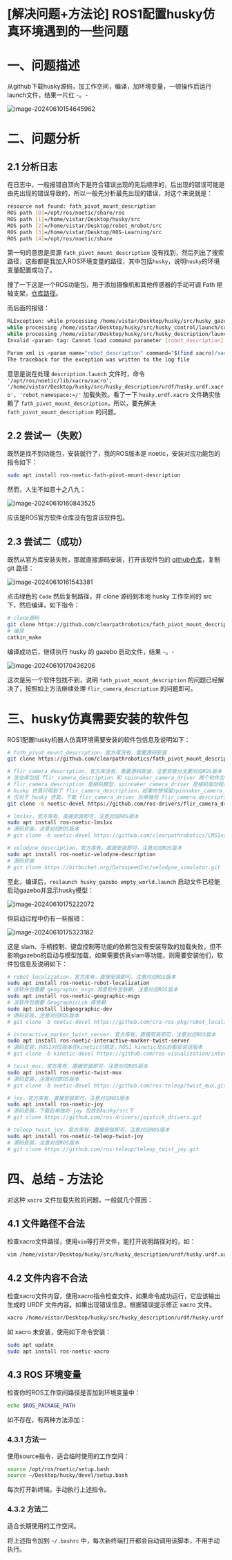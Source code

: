 # [解决问题+方法论] ROS1配置husky仿真环境遇到的一些问题



# 一、问题描述

从github下载husky源码，加工作空间，编译，加环境变量，一顿操作后运行launch文件，结果一片红  -。-

![image-20240610154645962](img/image-20240610154645962.png)



# 二、问题分析

## 2.1 分析日志

在日志中，一般报错自顶向下是符合错误出现的先后顺序的，后出现的错误可能是由先出现的错误导致的，所以一般先分析最先出现的错误，对这个来说就是：

```bash
resource not found: fath_pivot_mount_description
ROS path [0]=/opt/ros/noetic/share/ros
ROS path [1]=/home/vistar/Desktop/husky/src
ROS path [2]=/home/vistar/Desktop/robot_mrobot/src
ROS path [3]=/home/vistar/Desktop/ROS-Learning/src
ROS path [4]=/opt/ros/noetic/share
```

第一句的意思是资源 `fath_pivot_mount_description` 没有找到，然后列出了搜索路径，这些都是我加入ROS环境变量的路径，其中包括`husky`，说明`husky`的环境变量配置成功了。

搜了一下这是一个ROS功能包，用于添加摄像机和其他传感器的手动可调 Fath 枢轴支架，[仓库路径](https://github.com/clearpathrobotics/fath_pivot_mount_description)。

而后面的报错：

```bash
RLException: while processing /home/vistar/Desktop/husky/src/husky_gazebo/launch/spawn_husky.launch:
while processing /home/vistar/Desktop/husky/src/husky_control/launch/control.launch:
while processing /home/vistar/Desktop/husky/src/husky_description/launch/description.launch:
Invalid <param> tag: Cannot load command parameter [robot_description]: command [['/opt/ros/noetic/lib/xacro/xacro', '/home/vistar/Desktop/husky/src/husky_description/urdf/husky.urdf.xacro', 'robot_namespace:=/']] returned with code [2]. 

Param xml is <param name="robot_description" command="$(find xacro)/xacro '$(find husky_description)/urdf/husky.urdf.xacro'     robot_namespace:=$(arg robot_namespace)"/>
The traceback for the exception was written to the log file
```

意思是说在处理 `description.launch` 文件时，命令 `'/opt/ros/noetic/lib/xacro/xacro', '/home/vistar/Desktop/husky/src/husky_description/urdf/husky.urdf.xacro', 'robot_namespace:=/'` 加载失败。看了一下 `husky.urdf.xacro` 文件确实依赖了 `fath_pivot_mount_description`，所以，要先解决 `fath_pivot_mount_description` 的问题。



## 2.2 尝试一（失败）

既然是找不到功能包，安装就行了，我的ROS版本是 noetic，安装对应功能包的指令如下：

```bash
sudo apt install ros-noetic-fath-pivot-mount-description
```

然而，人生不如意十之八九：

![image-20240610160843525](img/image-20240610160843525.png)

应该是ROS官方软件仓库没有包含该软件包。



## 2.3 尝试二（成功）

既然从官方库安装失败，那就直接源码安装，打开该软件包的 [github仓库](https://github.com/clearpathrobotics/fath_pivot_mount_description)，复制 git 路径：

![image-20240610161543381](img/image-20240610161543381.png)

点击绿色的 `Code` 然后复制路径，并 clone 源码到本地 husky 工作空间的 src 下，然后编译，如下指令：

```bash
# clone源码
git clone https://github.com/clearpathrobotics/fath_pivot_mount_description.git
# 编译
catkin_make
```

编译成功后，继续执行 husky 的 gazebo 启动文件，结果 -。-

![image-20240610170436206](img/image-20240610170436206.png)

这次是另一个软件包找不到，说明 `fath_pivot_mount_description` 的问题已经解决了，按照如上方法继续处理 `flir_camera_description` 的问题即可。



# 三、husky仿真需要安装的软件包

ROS1配置husky机器人仿真环境需要安装的软件包信息及说明如下：

```bash
# fath_pivot_mount_description，官方库没有，需要源码安装
git clone https://github.com/clearpathrobotics/fath_pivot_mount_description.git

# flir_camera_description，官方库没有，需要源码安装，注意安装分支要对应ROS版本
# 该仓库包括 flir_camera_description 和 spinnaker_camera_driver 两个软件包
# flir_camera_description 是相机模型，spinnaker_camera_driver 是相机驱动程序
# husky 仿真只用到了 flir_camera_description，如果你想保留spinnaker_camera_driver，需要额外安装 image_exposure_msgs 和 wfov_camera_msgs 两个消息软件包
# 仅对于 husky 仿真，下载 flir_camera_driver 后单独将 flir_camera_description 包放到husky/src下即可
git clone -b noetic-devel https://github.com/ros-drivers/flir_camera_driver.git

# lms1xx，官方库有，直接安装即可，注意对应ROS版本
sudo apt install ros-noetic-lms1xx
# 源码安装，注意对应ROS版本
# git clone -b noetic-devel https://github.com/clearpathrobotics/LMS1xx.git

# velodyne_description，官方库有，直接安装即可，注意对应ROS版本
sudo apt install ros-noetic-velodyne-description
# 源码安装
# git clone https://bitbucket.org/DataspeedInc/velodyne_simulator.git
```

至此，编译后，`roslaunch husky_gazebo empty_world.launch` 启动文件已经能启动gazebo并显示husky模型：

![image-20240610175222072](img/image-20240610175222072.png)

但启动过程中仍有一些报错：

![image-20240610175323182](img/image-20240610175323182.png)

这是 slam、手柄控制、键盘控制等功能的依赖包没有安装导致的加载失败，但不影响gazebo的启动与模型加载，如果需要仿真slam等功能，则需要安装他们，软件包信息及说明如下：

```bash
# robot_localization，官方库有，直接安装即可，注意对应ROS版本
sudo apt install ros-noetic-robot-localization
# 该软件包需要 geographic_msgs 消息软件包依赖，注意对应ROS版本
sudo apt install ros-noetic-geographic-msgs
# 该软件包需要 GeographicLib 库依赖
sudo apt install libgeographic-dev
# 源码安装，注意对应ROS版本
# git clone -b noetic-devel https://github.com/cra-ros-pkg/robot_localization.git

# interactive_marker_twist_server，官方库有，直接安装即可，注意对应ROS版本
sudo apt install ros-noetic-interactive-marker-twist-server
# 源码安装，ROS1对应版本在kinetic已稳定，ROS1 kinetic及以后都安装该版本
# git clone -b kinetic-devel https://github.com/ros-visualization/interactive_marker_twist_server.git

# twist_mux，官方库有，直接安装即可，注意对应ROS版本
sudo apt install ros-noetic-twist-mux
# 源码安装，注意对应ROS版本
# git clone -b noetic-devel https://github.com/ros-teleop/twist_mux.git

# joy，官方库有，直接安装即可，注意对应ROS版本
sudo apt install ros-noetic-joy
# 源码安装，下载后单独将 joy 包放到husky/src下
# git clone https://github.com/ros-drivers/joystick_drivers.git

# teleop_twist_joy，官方库有，直接安装即可，注意对应ROS版本
sudo apt install ros-noetic-teleop-twist-joy
# 源码安装，注意对应ROS版本
# git clone https://github.com/ros-teleop/teleop_twist_joy.git
```



# 四、总结 - 方法论

对这种 `xacro` 文件加载失败的问题，一般就几个原因：

## 4.1 文件路径不合法

检查xacro文件路径，使用`vim`等打开文件，能打开说明路径对的，如：

```bash
vim /home/vistar/Desktop/husky/src/husky_description/urdf/husky.urdf.xacro
```



## 4.2 文件内容不合法

检查xacro文件内容，使用xacro指令检查文件，如果命令成功运行，它应该输出生成的 URDF 文件内容。如果出现错误信息，根据错误提示修正 xacro 文件。

```bash
xacro /home/vistar/Desktop/husky/src/husky_description/urdf/husky.urdf.xacro robot_namespace:=/
```

如 xacro 未安装，使用如下命令安装：

```bash
sudo apt update
sudo apt install ros-noetic-xacro
```



## 4.3 ROS 环境变量

检查你的ROS工作空间路径是否加到环境变量中：

```bash
echo $ROS_PACKAGE_PATH
```

如不存在，有两种方法添加：

### 4.3.1 方法一

使用source指令，适合临时使用的工作空间：

```bash
source /opt/ros/noetic/setup.bash
source ~/Desktop/husky/devel/setup.bash
```

每次打开新终端，手动执行上述指令。



### 4.3.2 方法二

适合长期使用的工作空间。

将上述指令加到 `~/.bashrc` 中，每次新终端打开都会自动调用该脚本，不用手动执行。












